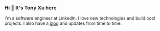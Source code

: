 ### Hi 👋  It's Tony Xu here

I'm a software engineer at LinkedIn. I love new technologies and build cool projects. I also have a [blog](https://tonyxu.io) and updates from time to time.
